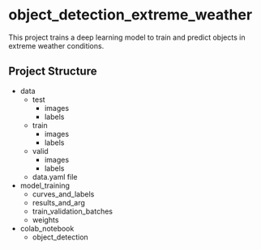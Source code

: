 # object_detection_extreme_weather
This project trains a deep learning model to train and predict objects in extreme weather conditions. 


## Project Structure
- data
    - test
        - images
        - labels
    - train
        - images
        - labels
    - valid
        - images
        - labels
    - data.yaml file
- model_training
    - curves_and_labels
    - results_and_arg
    - train_validation_batches
    - weights
- colab_notebook
    - object_detection
